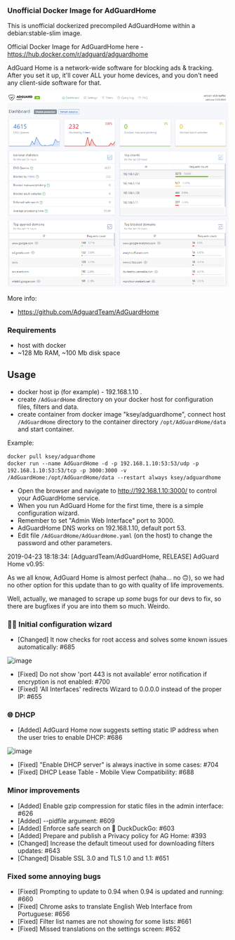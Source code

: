 ### Unofficial Docker Image for AdGuardHome
This is unofficial dockerized precompiled AdGuardHome within a debian:stable-slim image.

Official Docker Image for AdGuardHome here - https://hub.docker.com/r/adguard/adguardhome

AdGuard Home is a network-wide software for blocking ads & tracking. After you set it up, it'll cover ALL your home devices, and you don't need any client-side software for that.

![AdGuardHome](https://raw.githubusercontent.com/MrKsey/AdGuardHome/master/adh.PNG)

More info:
- https://github.com/AdguardTeam/AdGuardHome

### Requirements

* host with docker
* ~128 Mb RAM, ~100 Mb disk space 

## Usage

* docker host ip (for example) - 192.168.1.10 .
* create ```/AdGuardHome``` directory on your docker host for configuration files, filters and data.
* create container from docker image "ksey/adguardhome", connect host ```/AdGuardHome``` directory to the container directory ```/opt/AdGuardHome/data``` and start container.

Example:
```
docker pull ksey/adguardhome
docker run --name AdGuardHome -d -p 192.168.1.10:53:53/udp -p 192.168.1.10:53:53/tcp -p 3000:3000 -v /AdGuardHome:/opt/AdGuardHome/data --restart always ksey/adguardhome
```

* Open the browser and navigate to http://192.168.1.10:3000/ to control your AdGuardHome service.
* When you run AdGuard Home for the first time, there is a simple configuration wizard.
* Remember to set "Admin Web Interface" port to 3000.
* AdGuardHome DNS works on 192.168.1.10, default port 53.
* Edit file ```/AdGuardHome/AdGuardHome.yaml``` (on the host) to change the password and other parameters.










































































































































2019-04-23 18:18:34: [AdguardTeam/AdGuardHome, RELEASE] AdGuard Home v0.95:

As we all know, AdGuard Home is almost perfect (haha... no 🙃), so we had no other option for this update than to go with quality of life improvements. 

Well, actually, we managed to scrape up *some* bugs for our devs to fix, so there are bugfixes if you are into them so much. Weirdo.

### 🧙‍♂️ Initial configuration wizard

* [Changed] It now checks for root access and solves some known issues automatically: #685 

![image](https://user-images.githubusercontent.com/5947035/56598361-0534fa00-65fd-11e9-8353-9a4df86a7529.png)

* [Fixed] Do not show 'port 443 is not available' error notification if encryption is not enabled: #700 
* [Fixed] 'All Interfaces' redirects Wizard to 0.0.0.0 instead of the proper IP: #655 

### 🌐 DHCP

* [Added] AdGuard Home now suggests setting static IP address when the user tries to enable DHCP: #686 

![image](https://user-images.githubusercontent.com/5947035/56598395-167e0680-65fd-11e9-9c62-692560ad6b33.png)

* [Fixed] "Enable DHCP server" is always inactive in some cases: #704 
* [Fixed] DHCP Lease Table - Mobile View Compatibility: #688 

### Minor improvements

* [Added] Enable gzip compression for static files in the admin interface: #626 
* [Added] --pidfile argument: #609 
* [Added] Enforce safe search on  🦆 DuckDuckGo: #603 
* [Added] Prepare and publish a Privacy policy for AG Home: #393 
* [Changed] Increase the default timeout used for downloading filters updates: #643 
* [Changed] Disable SSL 3.0 and TLS 1.0 and 1.1: #651 

### Fixed some annoying bugs

* [Fixed] Prompting to update to 0.94 when 0.94 is updated and running: #660 
* [Fixed] Chrome asks to translate English Web Interface from Portuguese: #656 
* [Fixed] Filter list names are not showing for some lists: #661 
* [Fixed] Missed translations on the settings screen: #652 
